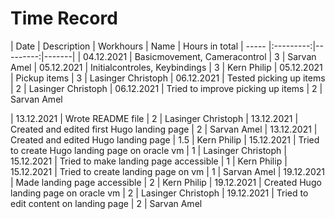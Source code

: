 # Time Record

| Date | Description | Workhours |	Name | Hours in total
| ----- |:---------:|---------:|-------|
| 04.12.2021 | Basicmovement, Cameracontrol | 3 | Sarvan Amel
| 05.12.2021 | Initialcontroles, Keybindings | 3 | Kern Philip
| 05.12.2021 | Pickup items | 3 | Lasinger Christoph
| 06.12.2021 | Tested picking up items | 2 | Lasinger Christoph
| 06.12.2021 | Tried to improve picking up items | 2 | Sarvan Amel


| 13.12.2021 | Wrote README file | 2 | Lasinger Christoph
| 13.12.2021 | Created and edited first Hugo landing page | 2 | Sarvan Amel
| 13.12.2021 | Created and edited Hugo landing page | 1.5 | Kern Philip
| 15.12.2021 | Tried to create Hugo landing page on oracle vm | 1 | Lasinger Christoph
| 15.12.2021 | Tried to make landing page accessible | 1 | Kern Philip
| 15.12.2021 | Tried to create landing page on vm | 1 | Sarvan Amel
| 19.12.2021 | Made landing page accessible | 2 | Kern Philip
| 19.12.2021 | Created Hugo landing page on oracle vm | 2 | Lasinger Christoph
| 19.12.2021 | Tried to edit content on landing page | 2 | Sarvan Amel
